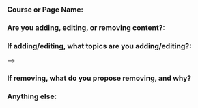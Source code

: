 <!--
Note: Please search to see if an issue already exists for this request.
-->

### Course or Page Name:
<!-- What course or page do you intend to update? -->

### Are you adding, editing, or removing content?:
<!-- Please clearly outline what you want to change. -->

### If adding/editing, what topics are you adding/editing?:
<!-- Please clearly outline what you want to add/edit. -->
-->

### If removing, what do you propose removing, and why?
<!-- Please clearly outline what you want to remove, and why. -->


### Anything else:
<!--
Please provide any additional information that may be helpful.
-->
